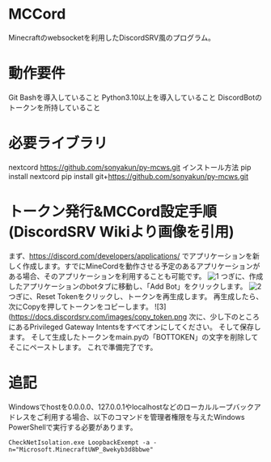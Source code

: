 # MCCord
Minecraftのwebsocketを利用したDiscordSRV風のプログラム。
# 動作要件
Git Bashを導入していること
Python3.10以上を導入していること
DiscordBotのトークンを所持していること
# 必要ライブラリ
nextcord
https://github.com/sonyakun/py-mcws.git
インストール方法
pip install nextcord
pip install git+https://github.com/sonyakun/py-mcws.git
# トークン発行&MCCord設定手順(DiscordSRV Wikiより画像を引用)
まず、https://discord.com/developers/applications/ でアプリケーションを新しく作成します。すでにMineCordを動作させる予定のあるアプリケーションがある場合、そのアプリケーションを利用することも可能です。
![1](https://docs.discordsrv.com/images/create_application.png)
つぎに、作成したアプリケーションのbotタブに移動し、「Add Bot」をクリックします。
![2](https://docs.discordsrv.com/images/create_bot.png)
つぎに、Reset Tokenをクリックし、トークンを再生成します。
再生成したら、次にCopyを押してトークンをコピーします。
![3](https://docs.discordsrv.com/images/copy_token.png
次に、少し下のところにあるPrivileged Gateway Intentsをすべてオンにしてください。
そして保存します。
そして生成したトークンをmain.pyの「BOTTOKEN」の文字を削除してそこにペーストします。
これで準備完了です。
# 追記
Windowsでhostを0.0.0.0、127.0.0.1やlocalhostなどのローカルループバックアドレスをご利用する場合、以下のコマンドを管理者権限を与えたWindows PowerShellで実行する必要があります。
```
CheckNetIsolation.exe LoopbackExempt -a -n="Microsoft.MinecraftUWP_8wekyb3d8bbwe"
```

